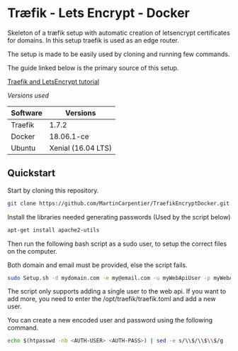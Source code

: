 # Træfik - Lets Encrypt - Docker
Skeleton of a træfik setup with automatic creation of letsencrypt certificates for domains. In this setup traefik is used as an edge router.

The setup is made to be easily used by cloning and running few commands.

The guide linked below is the primary source of this setup.

[Traefik and LetsEncrypt tutorial](https://docs.traefik.io/user-guide/docker-and-lets-encrypt/)

_Versions used_

Software    | Versions
-------     | -------
Traefik     | 1.7.2
Docker      | 18.06.1-ce
Ubuntu      | Xenial (16.04 LTS)

## Quickstart

Start by cloning this repository.

``` bash
git clone https://github.com/MartinCarpentier/TraefikEncryptDocker.git
```

Install the libraries needed generating passwords (Used by the script below)

``` bash
apt-get install apache2-utils
```

Then run the following bash script as a sudo user, to setup the correct files on the computer.

Both domain and email must be provided, else the script fails.

``` bash
sudo Setup.sh -d mydomain.com -e my@email.com -u myWebApiUser -p myWebApiPassword
```

The script only supports adding a single user to the web api. If you want to add more, you need to enter the /opt/traefik/traefik.toml and add a new user.

You can create a new encoded user and password using the following command.

``` bash
echo $(htpasswd -nb <AUTH-USER> <AUTH-PASS>) | sed -e s/\\$/\\$\\$/g
```